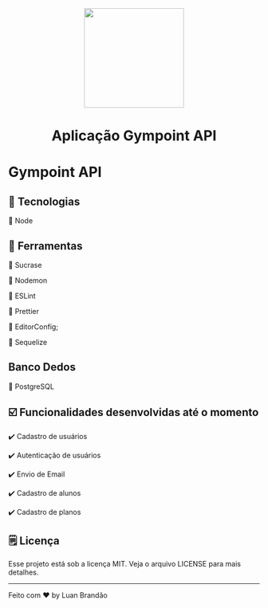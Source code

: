 <div align="center">
    <img width="200px" src="../icon.png">
    <h1 align="center">
        Aplicação Gympoint API
    </h1>
</div>

# Gympoint API


## :wrench: Tecnologias
:red_circle: Node

## :wrench: Ferramentas
:large_orange_diamond: Sucrase

:large_orange_diamond: Nodemon

:large_orange_diamond: ESLint

:large_orange_diamond: Prettier

:large_orange_diamond: EditorConfig;

:large_orange_diamond: Sequelize
## Banco Dedos
:paperclip: PostgreSQL

## :ballot_box_with_check: Funcionalidades desenvolvidas até o momento
:heavy_check_mark: Cadastro de usuários

:heavy_check_mark: Autenticação de usuários

:heavy_check_mark: Envio de Email

:heavy_check_mark: Cadastro de alunos

:heavy_check_mark: Cadastro de planos


## 🗒️ Licença
Esse projeto está sob a licença MIT. Veja o arquivo LICENSE para mais detalhes.

---
Feito com ♥ by Luan Brandão
